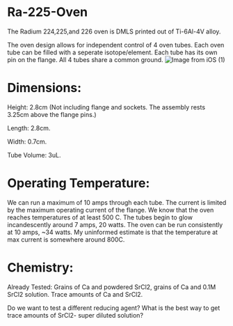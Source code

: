 # Ra-225-Oven

The Radium 224,225,and 226 oven is DMLS printed out of Ti-6Al-4V alloy.

The oven design allows for independent control of 4 oven tubes. Each oven tube can be filled with a seperate isotope/element. Each tube has its own pin on the flange. All 4 tubes share a common ground. 
![Image from iOS (1)](https://user-images.githubusercontent.com/59063892/97647675-19d32900-1a10-11eb-8847-1ad9ca5afd6a.jpg)

# Dimensions:
  Height: 2.8cm (Not including flange and sockets. The assembly rests 3.25cm above the flange pins.)
  
  Length: 2.8cm.
  
  Width: 0.7cm.
  
  Tube Volume: 3uL.
  

# Operating Temperature:
We can run a maximum of 10 amps through each tube. The current is limited by the maximum operating current of the flange. We know that the oven reaches temperatures of at least 500 C. The tubes begin to glow incandescently around 7 amps, 20 watts. The oven can be run consistently at 10 amps, ~34 watts. My uninformed estimate is that the temperature at max current is somewhere around 800C.

# Chemistry:
Already Tested: Grains of Ca and powdered SrCl2, grains of Ca and 0.1M SrCl2 solution. Trace amounts of Ca and SrCl2. 



Do we want to test a different reducing agent? What is the best way to get trace amounts of SrCl2- super diluted solution?




